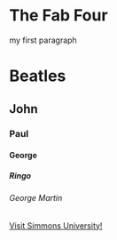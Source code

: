 <!Doctype html>
<html>
<head>
  <title>GlassOnion</title>
</head>
<body>
<h1>The Fab Four</h1>
<p>my first paragraph</p>
  <body>
<html>
<!--This is a comment-->
<h1>Beatles</h1>
<h2>John</h2>
<h3>Paul</h3>
<h4>George</h4>
<h5>Ringo</h5>
<h6>George Martin</h6>
<a href="www.simmons.edu/" target= "_blank">Visit Simmons University! </a>
<meta charset="UTF-8"
 
